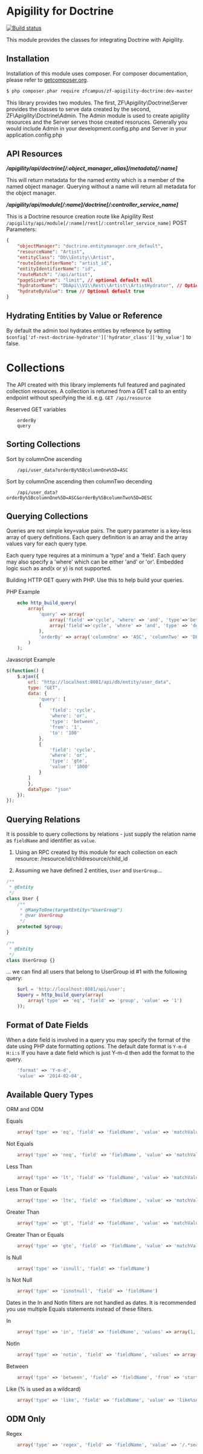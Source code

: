 Apigility for Doctrine
==============================

[![Build status](https://api.travis-ci.org/zfcampus/zf-apigility-doctrine.svg)](http://travis-ci.org/zfcampus/zf-apigility-doctrine) 

This module provides the classes for integrating Doctrine with Apigility.  

Installation
------------

Installation of this module uses composer. For composer documentation, please refer to
[getcomposer.org](http://getcomposer.org/).

```sh
$ php composer.phar require zfcampus/zf-apigility-doctrine:dev-master
```

This library provides two modules.  The first, ZF\Apigility\Doctrine\Server provides
the classes to serve data created by the second, ZF\Apigility\Doctrine\Admin.  The
Admin module is used to create apigility resources and the Server serves those
created resoruces.  Generally you would include Admin in your development.config.php
and Server in your application.config.php


API Resources
-------------


***/apigility/api/doctrine[/:object_manager_alias]/metadata[/:name]***

This will return metadata for the named entity which is a member of the
named object manager.  Querying without a name will return all metadata
for the object manager.


***/apigility/api/module[/:name]/doctrine[/:controller_service_name]***

This is a Doctrine resource creation route like Apigility Rest `/apigility/api/module[/:name]/rest[/:controller_service_name]`
POST Parameters:

```json
{
    "objectManager": "doctrine.entitymanager.orm_default",
    "resourceName": "Artist",
    "entityClass": "Db\\Entity\\Artist",
    "routeIdentifierName": "artist_id",
    "entityIdentifierName": "id",
    "routeMatch": "/api/artist",
    "pageSizeParam": "limit", // optional default null
    "hydratorName": "DbApi\\V1\\Rest\\Artist\\ArtistHydrator", // Optional default generated
    "hydrateByValue": true // Optional default true
}
```


Hydrating Entities by Value or Reference
----------------------------------------

By default the admin tool hydrates entities by reference by setting `$config['zf-rest-doctrine-hydrator']['hydrator_class']['by_value']` to false.  


Collections 
===========

The API created with this library implements full featured and paginated 
collection resources.  A collection is returned from a GET call to an entity endpoint without
specifying the id.  e.g. ```GET /api/resource```

Reserved GET variables

```
    orderBy
    query
```

Sorting Collections
-------------------

Sort by columnOne ascending

```
    /api/user_data?orderBy%5BcolumnOne%5D=ASC
```

Sort by columnOne ascending then columnTwo decending

```
    /api/user_data?orderBy%5BcolumnOne%5D=ASC&orderBy%5BcolumnTwo%5D=DESC
```


Querying Collections
--------------------

Queries are not simple key=value pairs.  The query parameter is a key-less array of query 
definitions.  Each query definition is an array and the array values vary for each query type.

Each query type requires at a minimum a 'type' and a 'field'.  Each query may also specify
a 'where' which can be either 'and' or 'or'.  Embedded logic such as and(x or y) is not supported.

Building HTTP GET query with PHP.  Use this to help build your queries.

PHP Example
```php
    echo http_build_query(
        array(
            'query' => array(
                array('field' =>'cycle', 'where' => 'and', 'type'=>'between', 'from' => 1, 'to'=>100),
                array('field'=>'cycle', 'where' => 'and', 'type' => 'decimation', 'value' => 10)
            ),
            'orderBy' => array('columnOne' => 'ASC', 'columnTwo' => 'DESC')
        )
    );
```

Javascript Example
```js
$(function() {
    $.ajax({
        url: "http://localhost:8081/api/db/entity/user_data",
        type: "GET",
        data: {
            'query': [
            {
                'field': 'cycle',
                'where': 'or',
                'type': 'between',
                'from': '1',
                'to': '100'
            },
            {
                'field': 'cycle',
                'where': 'or',
                'type': 'gte',
                'value': '1000'
            }
        ]
        },
        dataType: "json"
    });
});
```

Querying Relations
---------------------
It is possible to query collections by relations - just supply the relation name as `fieldName` and
identifier as `value`.

1. Using an RPC created by this module for each collection on each resource: /resource/id/childresource/child_id

2. Assuming we have defined 2 entities, `User` and `UserGroup`...

````php
/**
 * @Entity
 */
class User {
    /**
     * @ManyToOne(targetEntity="UserGroup")
     * @var UserGroup
     */
    protected $group;
}
````

````php
/**
 * @Entity
 */
class UserGroup {}
````

... we can find all users that belong to UserGroup id #1 with the following query:

````php
    $url = 'http://localhost:8081/api/user';
    $query = http_build_query(array(
        array('type' => 'eq', 'field' => 'group', 'value' => '1')
    ));
````


Format of Date Fields
---------------------

When a date field is involved in a query you may specify the format of the date
using PHP date formatting options.  The default date format is ```Y-m-d H:i:s```
If you have a date field which is just Y-m-d then add the format to the query.

```php
    'format' => 'Y-m-d', 
    'value' => '2014-02-04',
```

Available Query Types
---------------------

ORM and ODM

Equals

```php
    array('type' => 'eq', 'field' => 'fieldName', 'value' => 'matchValue')
```

Not Equals

```php
    array('type' => 'neq', 'field' => 'fieldName', 'value' => 'matchValue')
```

Less Than

```php
    array('type' => 'lt', 'field' => 'fieldName', 'value' => 'matchValue')
```

Less Than or Equals

```php
    array('type' => 'lte', 'field' => 'fieldName', 'value' => 'matchValue')
```

Greater Than

```php
    array('type' => 'gt', 'field' => 'fieldName', 'value' => 'matchValue')
```

Greater Than or Equals

```php
    array('type' => 'gte', 'field' => 'fieldName', 'value' => 'matchValue')
```

Is Null

```php
    array('type' => 'isnull', 'field' => 'fieldName')
```

Is Not Null

```php
    array('type' => 'isnotnull', 'field' => 'fieldName')
```

Dates in the In and NotIn filters are not handled as dates.
It is recommended you use multiple Equals statements instead of these
filters.

In

```php
    array('type' => 'in', 'field' => 'fieldName', 'values' => array(1, 2, 3))
```

NotIn

```php
    array('type' => 'notin', 'field' => 'fieldName', 'values' => array(1, 2, 3))
```

Between

```php
    array('type' => 'between', 'field' => 'fieldName', 'from' => 'startValue', 'to' => 'endValue')
````

Like (% is used as a wildcard)

```php
    array('type' => 'like', 'field' => 'fieldName', 'value' => 'like%search')
```


ODM Only
--------

Regex

```php
    array('type' => 'regex', 'field' => 'fieldName', 'value' => '/.*search.*/i')
```
